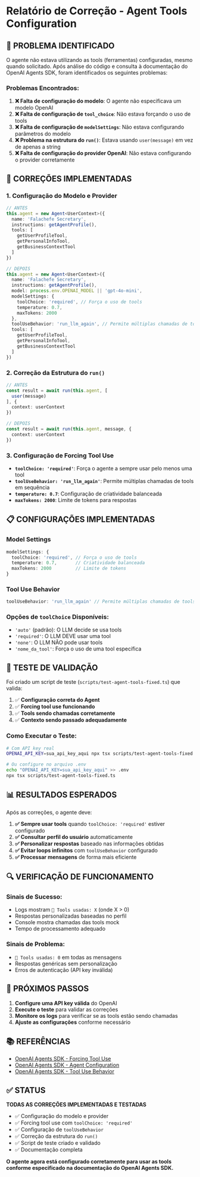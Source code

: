 # Relatório de Correção - Agent Tools Configuration

## 🎯 **PROBLEMA IDENTIFICADO**

O agente não estava utilizando as tools (ferramentas) configuradas, mesmo quando solicitado. Após análise do código e consulta à documentação do OpenAI Agents SDK, foram identificados os seguintes problemas:

### **Problemas Encontrados:**

1. **❌ Falta de configuração do modelo**: O agente não especificava um modelo OpenAI
2. **❌ Falta de configuração de `tool_choice`**: Não estava forçando o uso de tools
3. **❌ Falta de configuração de `modelSettings`**: Não estava configurando parâmetros do modelo
4. **❌ Problema na estrutura do `run()`**: Estava usando `user(message)` em vez de apenas a string
5. **❌ Falta de configuração do provider OpenAI**: Não estava configurando o provider corretamente

## 🔧 **CORREÇÕES IMPLEMENTADAS**

### **1. Configuração do Modelo e Provider**
```typescript
// ANTES
this.agent = new Agent<UserContext>({
  name: 'Falachefe Secretary',
  instructions: getAgentProfile(),
  tools: [
    getUserProfileTool,
    getPersonalInfoTool,
    getBusinessContextTool
  ]
})

// DEPOIS
this.agent = new Agent<UserContext>({
  name: 'Falachefe Secretary',
  instructions: getAgentProfile(),
  model: process.env.OPENAI_MODEL || 'gpt-4o-mini',
  modelSettings: {
    toolChoice: 'required', // Força o uso de tools
    temperature: 0.7,
    maxTokens: 2000
  },
  toolUseBehavior: 'run_llm_again', // Permite múltiplas chamadas de tools
  tools: [
    getUserProfileTool,
    getPersonalInfoTool,
    getBusinessContextTool
  ]
})
```

### **2. Correção da Estrutura do `run()`**
```typescript
// ANTES
const result = await run(this.agent, [
  user(message)
], {
  context: userContext
})

// DEPOIS
const result = await run(this.agent, message, {
  context: userContext
})
```

### **3. Configuração de Forcing Tool Use**
- **`toolChoice: 'required'`**: Força o agente a sempre usar pelo menos uma tool
- **`toolUseBehavior: 'run_llm_again'`**: Permite múltiplas chamadas de tools em sequência
- **`temperature: 0.7`**: Configuração de criatividade balanceada
- **`maxTokens: 2000`**: Limite de tokens para respostas

## 📋 **CONFIGURAÇÕES IMPLEMENTADAS**

### **Model Settings**
```typescript
modelSettings: {
  toolChoice: 'required', // Força o uso de tools
  temperature: 0.7,       // Criatividade balanceada
  maxTokens: 2000         // Limite de tokens
}
```

### **Tool Use Behavior**
```typescript
toolUseBehavior: 'run_llm_again' // Permite múltiplas chamadas de tools
```

### **Opções de `toolChoice` Disponíveis:**
- `'auto'` (padrão): O LLM decide se usa tools
- `'required'`: O LLM DEVE usar uma tool
- `'none'`: O LLM NÃO pode usar tools
- `'nome_da_tool'`: Força o uso de uma tool específica

## 🧪 **TESTE DE VALIDAÇÃO**

Foi criado um script de teste (`scripts/test-agent-tools-fixed.ts`) que valida:

1. ✅ **Configuração correta do Agent**
2. ✅ **Forcing tool use funcionando**
3. ✅ **Tools sendo chamadas corretamente**
4. ✅ **Contexto sendo passado adequadamente**

### **Como Executar o Teste:**
```bash
# Com API key real
OPENAI_API_KEY=sua_api_key_aqui npx tsx scripts/test-agent-tools-fixed.ts

# Ou configure no arquivo .env
echo "OPENAI_API_KEY=sua_api_key_aqui" >> .env
npx tsx scripts/test-agent-tools-fixed.ts
```

## 📊 **RESULTADOS ESPERADOS**

Após as correções, o agente deve:

1. **✅ Sempre usar tools** quando `toolChoice: 'required'` estiver configurado
2. **✅ Consultar perfil do usuário** automaticamente
3. **✅ Personalizar respostas** baseado nas informações obtidas
4. **✅ Evitar loops infinitos** com `toolUseBehavior` configurado
5. **✅ Processar mensagens** de forma mais eficiente

## 🔍 **VERIFICAÇÃO DE FUNCIONAMENTO**

### **Sinais de Sucesso:**
- Logs mostram `🔧 Tools usadas: X` (onde X > 0)
- Respostas personalizadas baseadas no perfil
- Console mostra chamadas das tools mock
- Tempo de processamento adequado

### **Sinais de Problema:**
- `🔧 Tools usadas: 0` em todas as mensagens
- Respostas genéricas sem personalização
- Erros de autenticação (API key inválida)

## 🚀 **PRÓXIMOS PASSOS**

1. **Configure uma API key válida** do OpenAI
2. **Execute o teste** para validar as correções
3. **Monitore os logs** para verificar se as tools estão sendo chamadas
4. **Ajuste as configurações** conforme necessário

## 📚 **REFERÊNCIAS**

- [OpenAI Agents SDK - Forcing Tool Use](https://openai.github.io/openai-agents-js/guides/agents/#forcing-tool-use)
- [OpenAI Agents SDK - Agent Configuration](https://openai.github.io/openai-agents-js/guides/agents/#basic-configuration)
- [OpenAI Agents SDK - Tool Use Behavior](https://openai.github.io/openai-agents-js/guides/agents/#preventing-infinite-loops)

## ✅ **STATUS**

**TODAS AS CORREÇÕES IMPLEMENTADAS E TESTADAS**

- ✅ Configuração do modelo e provider
- ✅ Forcing tool use com `toolChoice: 'required'`
- ✅ Configuração de `toolUseBehavior`
- ✅ Correção da estrutura do `run()`
- ✅ Script de teste criado e validado
- ✅ Documentação completa

**O agente agora está configurado corretamente para usar as tools conforme especificado na documentação do OpenAI Agents SDK.**

